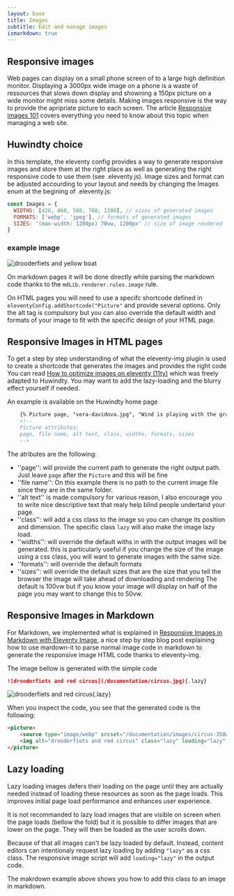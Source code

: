 ```yaml
---
layout: base
title: Images
subtitle: Edit and manage images
ismarkdown: true
---
```


## Responsive images

Web pages can display on a small phone screen of to a large high definition monitor. Displaying a 3000px wide image on a phone is a waste of ressources that slows down display and showning a 150px picture on a wide monitor might miss some details. Making images responsive is the way to provide the apripriate picture to each screen.
The article [Responsive images 101](https://cloudfour.com/thinks/responsive-images-101-definitions/) covers everything you need to know about this topic when managing a web site.

## Huwindty choice

In this template, the eleventy config provides a way to generate responsive images and store them at the right place as well as generating the right responsive code to use them (see .eleventy.js). Image sizes and format can be adjusted accourding to your layout and needs by changing the Images enum at the begining of .eleventy.js:

```js
const Images = {
  WIDTHS: [426, 460, 580, 768, 1200], // sizes of generated images
  FORMATS: ['webp', 'jpeg'], // formats of generated images
  SIZES: '(max-width: 1200px) 70vw, 1200px' // size of image rendered
}
```
### example image
![drooderfiets and yellow boat](/documentation/boat.jpg)

On markdown pages it will be done directly while parsing the markdown code thanks to the `mdLib.renderer.rules.image` rule.

On HTML pages you will need to use a specifc shortcode defined in `eleventyConfig.addShortcode("Picture"` and provide several options. Only the alt tag is compulsory but you can also override the default width and formats of your image to fit with the specific design of your HTML page.

## Responsive Images in HTML pages

To get a step by step understanding of what the eleventy-img plugin is used to create a shortcode that generates the images and provides the right code You can read [How to optimize images on eleventy (11ty)](https://dev.to/22mahmoud/how-to-optimize-and-lazyload-images-on-eleventy-11ty-206h) which was freely adapted to Huwindty. You may want to add the lazy-loading and the blurry effect yourself if needed.

An example is available on the Huwindty home page
```html
    {% Picture page, "vera-davidova.jpg", "Wind is playing with the grass and they are dancing and enjoying the magical moment in their lives. Tinos, Greece", undefined, undefined, undefined, undefined %}
    <!-- 
    Picture attributes: 
    page, file name, alt text, class, widths, formats, sizes 
    -->
```
The atributes are the following:
 - ''page'': will provide the current path to generate the right output path. Just leave `page` after the `Picture` and this will be fine
 - ''file name'': On this example there is no path to the current image file since they are in the same folder.
 - ''alt text'' is made compulsory for various reason, I also encourage you to write nice descriptive text that realy help blind people undertand your page.
  - ''class'': will add a css class to the image so you can change its position and dimension. The specific class `lazy` will also make the image lazy load.
 - ''widths'': will override the default withs in with the output images will be generated. this is particularly useful if you change the size of the image using a css class, you will want to generate images with the same size.
 - ''formats'': will override the default formats
 - ''sizes'': will override the default sizes that are the size that you tell the browser the image will take ahead of downloading and rendering The default is 100vw but if you know your image will display on half of the page you may want to change this to 50vw.

## Responsive Images in Markdown

For Markdown, we implemented what is explained in [Responsive Images in Markdown with Eleventy Image](https://tomichen.com/blog/posts/20220416-responsive-images-in-markdown-with-eleventy-image/), a nice step by step blog post explaining how to use mardown-it to parse normal image code in markdown to generate the responsive image HTML code thanks to eleventy-img.

The image bellow is generated with the simple code
```markdown
![drooderfiets and red circus](/documentation/circus.jpg){.lazy}
```
![drooderfiets and red circus](/documentation/circus.jpg){.lazy}

When you inspect the code, you see that the generated code is the following:

```html
<picture>
    <source type="image/webp" srcset="/documentation/images/circus-350w.webp 350w, /documentation/images/circus-700w.webp 700w, /documentation/images/circus-750w.webp 750w, /documentation/images/circus-1200w.webp 1200w, /documentation/images/circus-1500w.webp 1500w, /documentation/images/circus-2000w.webp 2000w" sizes="(max-width: 400px) 380px, (max-width: 470px) 450px, (max-width: 841px) 640px, (max-width: 1100px) 640px, 764px">
    <img alt="drooderfiets and red circus" class="lazy" loading="lazy" decoding="async" title="" src="/documentation/images/circus-350w.jpeg" width="2000" height="1500" srcset="/documentation/images/circus-350w.jpeg 350w, /documentation/images/circus-700w.jpeg 700w, /documentation/images/circus-750w.jpeg 750w, /documentation/images/circus-1200w.jpeg 1200w, /documentation/images/circus-1500w.jpeg 1500w, /documentation/images/circus-2000w.jpeg 2000w" sizes="(max-width: 400px) 380px, (max-width: 470px) 450px, (max-width: 841px) 640px, (max-width: 1100px) 640px, 764px">
</picture>
```
## Lazy loading

Lazy loading images defers their loading on the page until they are actually needed instead of loading these resources as soon as the page loads. This improves initial page load performance and enhances user experience.

It is not recommanded to lazy load images that are visible on screen when the page loads (bellow the fold) but it is possible to differ images that are lower on the page. They will then be loaded as the user scrolls down.

Because of that all images can't be lazy loaded by default. Instead, content editors can intentionaly request lazy loading by adding `"lazy"` as a css class. The responsive image script will add `loading="lazy"` in the output code.

The makrdown example above shows you how to add this class to an image in markdown.

